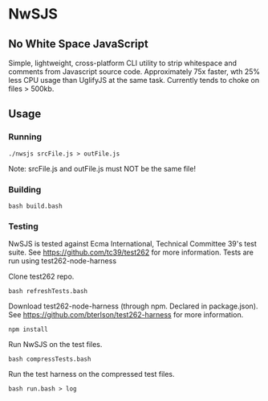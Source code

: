 # NwSJS
## No White Space JavaScript

Simple, lightweight, cross-platform CLI utility to strip whitespace and comments from Javascript source code.
Approximately 75x faster, wth 25% less CPU usage than UglifyJS at the same task.
Currently tends to choke on files > 500kb.

## Usage
### Running
``` 
./nwsjs srcFile.js > outFile.js
```
Note: srcFile.js and outFile.js must NOT be the same file!

### Building
```
bash build.bash
```

### Testing
NwSJS is tested against Ecma International, Technical Committee 39's test suite. See https://github.com/tc39/test262 for more information. Tests are run using test262-node-harness

Clone test262 repo.
```
bash refreshTests.bash
```

Download test262-node-harness (through npm. Declared in package.json).
See https://github.com/bterlson/test262-harness for more information.
```
npm install
```

Run NwSJS on the test files.
```
bash compressTests.bash
```

Run the test harness on the compressed test files.
```
bash run.bash > log
```
